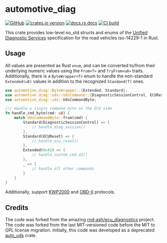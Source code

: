 # automotive_diag

[![GitHub](https://img.shields.io/badge/github-nyurik/automotive_diag-8da0cb?logo=github)](https://github.com/nyurik/automotive_diag)
[![crates.io version](https://img.shields.io/crates/v/automotive_diag.svg)](https://crates.io/crates/automotive_diag)
[![docs.rs docs](https://docs.rs/automotive_diag/badge.svg)](https://docs.rs/automotive_diag)
[![CI build](https://github.com/nyurik/automotive_diag/workflows/CI/badge.svg)](https://github.com/nyurik/automotive_diag/actions)

This crate provides low-level no_std structs and enums of the [Unified Diagnostic Services](https://en.wikipedia.org/wiki/Unified_Diagnostic_Services) specification for the road vehicles iso-14229-1 in Rust.

## Usage
All values are presented as Rust `enum`, and can be converted to/from their underlying numeric values using the `From<T>` and `TryFrom<u8>` traits.  Additionally, there is a `ByteWrapper<T>` enum to handle the non-standard `Extended(u8)` values in addition to the recognized `Standand(T)` ones.

```rust
use automotive_diag::ByteWrapper::{Extended, Standard};
use automotive_diag::uds::UdsCommand::{DiagnosticSessionControl, ECUReset};
use automotive_diag::uds::UdsCommandByte;

/// Handle a single command byte on the ECU side
fn handle_cmd_byte(cmd: u8) {
    match UdsCommandByte::from(cmd) {
        Standard(DiagnosticSessionControl) => {
            // handle_diag_session()
        },
        Standard(ECUReset) => {
            // handle_ecu_reset()
        },
        Extended(0x42) => {
            // handle_custom_cmd_42()
        },
        _ => {
            // handle all other commands
        }
    }
}
```

Additionally, support [KWP2000](https://en.wikipedia.org/wiki/Keyword_Protocol_2000) and [OBD-II](https://en.wikipedia.org/wiki/On-board_diagnostics) protocols.

## Credits
The code was forked from the amazing [rnd-ash/ecu_diagnostics](https://github.com/rnd-ash/ecu_diagnostics) project. The code was forked from the last MIT-versioned code before the MIT to GPL license migration.  Initially, this code was developed as a deprecated [auto_uds](https://crates.io/crates/auto_uds) crate.
